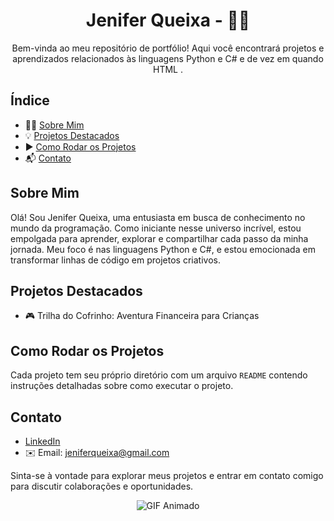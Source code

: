<h1 align="center"> Jenifer Queixa - 🐍🔷</h1>

<p align="center">Bem-vinda ao meu repositório de portfólio! Aqui você encontrará projetos e aprendizados relacionados às linguagens Python e C# e de vez em quando HTML .</p>

## Índice
- 🙋‍♀️ [Sobre Mim](#sobre-mim)
- 💡 [Projetos Destacados](#projetos-destacados)
- ▶️ [Como Rodar os Projetos](#como-rodar-os-projetos)
- 📬 [Contato](#contato)

## Sobre Mim

Olá! Sou Jenifer Queixa, uma entusiasta em busca de conhecimento no mundo da programação. Como iniciante nesse universo incrível, estou empolgada para aprender, explorar e compartilhar cada passo da minha jornada. Meu foco é nas linguagens Python e C#, e estou emocionada em transformar linhas de código em projetos criativos.

## Projetos Destacados

- 🎮 Trilha do Cofrinho: Aventura Financeira para Crianças


## Como Rodar os Projetos

Cada projeto tem seu próprio diretório com um arquivo `README` contendo instruções detalhadas sobre como executar o projeto.

## Contato

- [LinkedIn](https://www.linkedin.com/in/jenifer-queixa-8639a718b?lipi=urn%3Ali%3Apage%3Ad_flagship3_profile_view_base_contact_details%3BaLy9ulwgSDWxlp51%2FnBR2g%3D%3D)
- ✉️ Email: jeniferqueixa@gmail.com

Sinta-se à vontade para explorar meus projetos e entrar em contato comigo para discutir colaborações e oportunidades.




<p align="center">
<img src="https://media.giphy.com/media/13HgwGsXF0aiGY/giphy.gif" alt="GIF Animado">
</p>


